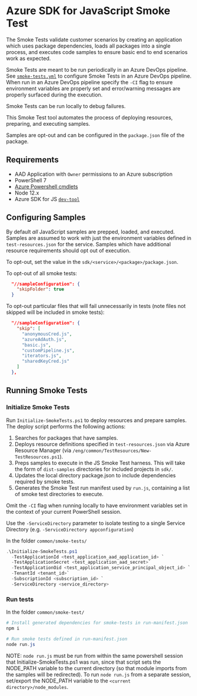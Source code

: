 # Azure SDK for JavaScript Smoke Test

The Smoke Tests validate customer scenarios by creating an application which
uses package dependencies, loads all packages into a single process, and
executes code samples to ensure basic end to end scenarios work as expected.

Smoke Tests are meant to be run periodically in an Azure DevOps pipeline. See
[`smoke-tests.yml`](https://github.com/Azure/azure-sdk-for-js/blob/main/common/smoke-test/smoke-tests.yml) to configure Smoke Tests in an Azure
DevOps pipeline. When run in an Azure DevOps pipeline specify the `-CI` flag to
ensure environment variables are properly set and error/warning messages are
properly surfaced during the execution.

Smoke Tests can be run locally to debug failures.

This Smoke Test tool automates the process of deploying resources, preparing,
and executing samples.

Samples are opt-out and can be configured in the `package.json` file of the
package.

## Requirements

- AAD Application with `Owner` permissions to an Azure subscription
- PowerShell 7
- [Azure Powershell cmdlets](https://docs.microsoft.com/powershell/azure/install-az-ps?view=azps-4.7.0)
- Node 12.x
- Azure SDK for JS [`dev-tool`](https://github.com/Azure/azure-sdk-for-js/blob/main/common/tools/dev-tool)

## Configuring Samples

By default _all_ JavaScript samples are prepped, loaded, and executed. Samples
are assumed to work with just the environment variables defined in
`test-resources.json` for the service. Samples which have additional resource
requirements should opt out of execution.

To opt-out, set the value in the `sdk/<service>/<package>/package.json`.

To opt-out of all smoke tests:

```json
  "//sampleConfiguration": {
    "skipFolder": true
  }
```

To opt-out particular files that will fail unnecessarily in tests (note files
not skipped will be included in smoke tests):

```json
  "//sampleConfiguration": {
    "skip": [
      "anonymousCred.js",
      "azureAdAuth.js",
      "basic.js",
      "customPipeline.js",
      "iterators.js",
      "sharedKeyCred.js"
    ]
  },
```

## Running Smoke Tests

### Initialize Smoke Tests

Run `Initialize-SmokeTests.ps1` to deploy resources and prepare samples. The
deploy script performs the following actions:

1. Searches for packages that have samples.
1. Deploys resource definitions specified in `test-resources.json` via Azure Resource Manager (via `/eng/common/TestResources/New-TestResources.ps1`).
1. Preps samples to execute in the JS Smoke Test harness. This will take the form of `dist-samples` directories for included projects in `sdk/`.
1. Updates the local directory package.json to include dependencies required by smoke tests.
1. Generates the Smoke Test run manifest used by `run.js`, containing a list of smoke test directories to execute.

Omit the `-CI` flag when running locally to have environment variables set in
the context of your current PowerShell session.

Use the `-ServiceDirectory` parameter to isolate testing to a single Service
Directory (e.g. `-ServiceDirectory appconfiguration`)

In the folder `common/smoke-tests/`

```powershell
.\Initialize-SmokeTests.ps1
  -TestApplicationId <test_application_aad_application_id> `
  -TestApplicationSecret <test_application_aad_secret>`
  -TestApplicationOid <test_application_service_principal_object_id> `
  -TenantId <tenant_id>`
  -SubscriptionId <subscription_id> `
  -ServiceDirectory <service_directory>
```

### Run tests

In the folder `common/smoke-test/`

```powershell
# Install generated dependencies for smoke-tests in run-manifest.json
npm i

# Run smoke tests defined in run-manifest.json
node run.js
```

NOTE: `node run.js` must be run from within the same powershell session that Initialize-SmokeTests.ps1 was run,
since that script sets the NODE_PATH variable to the current directory (so that module imports from the samples will be redirected).
To run `node run.js` from a separate session, set/export the NODE_PATH variable to the `<current directory>/node_modules`.